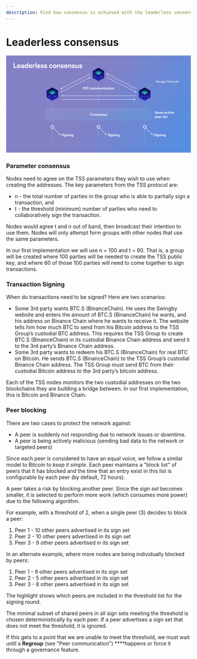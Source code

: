 ```yaml
---
description: Find how consensus is achieved with the leaderless consensus mechanism.
---
```


# Leaderless consensus

![](../../.gitbook/assets/leaderless-consensus.png)

### **Parameter consensus**

Nodes need to agree on the TSS parameters they wish to use when creating the addresses.  The key parameters from the TSS protocol are:

* n - the total number of parties in the group who is able to partially sign a transaction, and
* t - the threshold \(minimum\) number of parties who need to collaboratively sign the transaction.

Nodes would agree t and n out of band, then broadcast their intention to use them. Nodes will only attempt form groups with other nodes that use the same parameters.

In our first implementation we will use n = 100 and t = 60.  That is, a group will be created where 100 parties will be needed to create the TSS public key, and where 60 of those 100  parties will need to come together to sign transactions.

### Transaction Signing

When do transactions need to be signed?  Here are two scenarios:

* Some 3rd party wants BTC.S \(BinanceChain\).  He uses the Swingby website and enters the amount of BTC.S \(BinanceChain\) he wants, and his address on Binance Chain where he wants to receive it.  The website tells him how much BTC to send from his Bitcoin address to the TSS Group’s custodial BTC address. This requires the TSS Group to create BTC.S \(BinanceChain\) in its custodial Binance Chain address and send it to the 3rd party’s Binance Chain address.
* Some 3rd party wants to redeem his BTC.S \(BinanceChain\) for real BTC on Bitcoin.  He sends BTC.S \(BinanceChain\) to the TSS Group’s custodial Binance Chain address. The TSS Group must send BTC from their custodial Bitcoin address to the 3rd party’s bitcoin address.

Each of the TSS nodes monitors the two custodial addresses on the two blockchains they are building a bridge between.  In our first implementation, this is Bitcoin and Binance Chain.

### **Peer blocking**

There are two cases to protect the network against:

* A peer is suddenly not responding due to network issues or downtime.
* A peer is being actively malicious \(sending bad data to the network or targeted peers\)

Since each peer is considered to have an equal voice, we follow a similar model to Bitcoin to _keep it simple_. Each peer maintains a "block list" of peers that it has blocked and the time that an entry exist in this list is configurable by each peer \(by default, 72 hours\).

A peer takes a risk by blocking another peer. Since the _sign set_ becomes smaller, it is selected to perform more work \(which consumes more power\) due to the following algorithm.

For example, with a threshold of 2, when a single peer \(3\) decides to block a peer:

1. Peer 1 - 10 other peers advertised in its sign set
2. Peer 2 - 10 other peers advertised in its sign set
3. Peer 3 - 9 other peers advertised in its sign set

In an alternate example, where more nodes are being individually blocked by peers:

1. Peer 1 - 9 other peers advertised in its sign set
2. Peer 2 - 5 other peers advertised in its sign set
3. Peer 3 - 8 other peers advertised in its sign set

The highlight shows which peers are included in the threshold list for the signing round.

The minimal subset of shared peers in all sign sets meeting the threshold is chosen deterministically by each peer. If a peer advertises a sign set that does not meet the threshold, it is ignored.

If this gets to a point that we are unable to meet the threshold, we must wait until a **Regroup** \(see "Peer communication"\) ****happens or force it through a governance feature.

